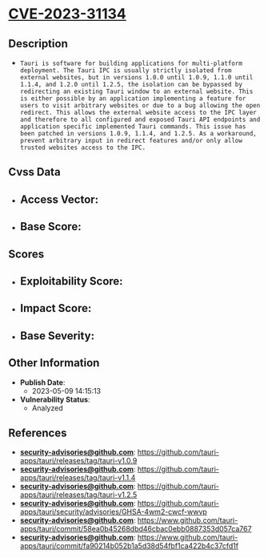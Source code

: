 
# [CVE-2023-31134](https://github.com/tauri-apps/tauri/releases/tag/tauri-v1.0.9)

## Description

- `Tauri is software for building applications for multi-platform deployment. The Tauri IPC is usually strictly isolated from external websites, but in versions 1.0.0 until 1.0.9, 1.1.0 until 1.1.4, and 1.2.0 until 1.2.5, the isolation can be bypassed by redirecting an existing Tauri window to an external website. This is either possible by an application implementing a feature for users to visit
arbitrary websites or due to a bug allowing the open redirect. This allows the external website access to the IPC layer and therefore to all configured and exposed Tauri API endpoints and application specific implemented Tauri commands. This issue has been patched in versions 1.0.9, 1.1.4, and 1.2.5. As a workaround, prevent arbitrary input in redirect features and/or only allow trusted websites access to the IPC.`

## Cvss Data

- **Access Vector**:
  - 
- **Base Score**:
  - 

## Scores

- **Exploitability Score**:
  - 
- **Impact Score**:
  - 
- **Base Severity**:
  - 

## Other Information

- **Publish Date**:
  - 2023-05-09 14:15:13
- **Vulnerability Status**:
  - Analyzed

## References

- **security-advisories@github.com**: https://github.com/tauri-apps/tauri/releases/tag/tauri-v1.0.9
- **security-advisories@github.com**: https://github.com/tauri-apps/tauri/releases/tag/tauri-v1.1.4
- **security-advisories@github.com**: https://github.com/tauri-apps/tauri/releases/tag/tauri-v1.2.5
- **security-advisories@github.com**: https://github.com/tauri-apps/tauri/security/advisories/GHSA-4wm2-cwcf-wwvp
- **security-advisories@github.com**: https://www.github.com/tauri-apps/tauri/commit/58ea0b45268dbd46cbac0ebb0887353d057ca767
- **security-advisories@github.com**: https://www.github.com/tauri-apps/tauri/commit/fa90214b052b1a5d38d54fbf1ca422b4c37cfd1f
